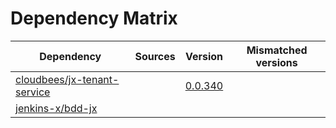 # Dependency Matrix

Dependency | Sources | Version | Mismatched versions
---------- | ------- | ------- | -------------------
[cloudbees/jx-tenant-service](https://github.com/cloudbees/jx-tenant-service) |  | [0.0.340](https://github.com/cloudbees/jx-tenant-service/releases/tag/v0.0.340) | 
[jenkins-x/bdd-jx](https://github.com/jenkins-x/bdd-jx.git) |  | []() | 
